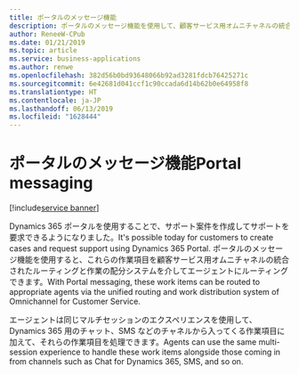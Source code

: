 ```yaml
---
title: ポータルのメッセージ機能
description: ポータルのメッセージ機能を使用して、顧客サービス用オムニチャネルの統合されたルーティングと作業の配分システムを介して作業項目を適切なエージェントにルーティングします。
author: ReneeW-CPub
ms.date: 01/21/2019
ms.topic: article
ms.service: business-applications
ms.author: renwe
ms.openlocfilehash: 382d56b0bd93648066b92ad3281fdcb76425271c
ms.sourcegitcommit: 6e42681d041ccf1c90ccada6d14b62b0e64958f8
ms.translationtype: HT
ms.contentlocale: ja-JP
ms.lasthandoff: 06/13/2019
ms.locfileid: "1628444"
---
```

#  <a name="portal-messaging"></a><span data-ttu-id="812bc-103">ポータルのメッセージ機能</span><span class="sxs-lookup"><span data-stu-id="812bc-103">Portal messaging</span></span> 
[!include[service banner](../../includes/service.md)]

<span data-ttu-id="812bc-104">Dynamics 365 ポータルを使用することで、サポート案件を作成してサポートを要求できるようになりました。</span><span class="sxs-lookup"><span data-stu-id="812bc-104">It's possible today for customers to create cases and request support using Dynamics 365 Portal.</span></span> <span data-ttu-id="812bc-105">ポータルのメッセージ機能を使用すると、これらの作業項目を顧客サービス用オムニチャネルの統合されたルーティングと作業の配分システムを介してエージェントにルーティングできます。</span><span class="sxs-lookup"><span data-stu-id="812bc-105">With Portal messaging, these work items can be routed to appropriate agents via the unified routing and work distribution system of Omnichannel for Customer Service.</span></span>

<span data-ttu-id="812bc-106">エージェントは同じマルチセッションのエクスペリエンスを使用して、Dynamics 365 用のチャット、SMS などのチャネルから入ってくる作業項目に加えて、それらの作業項目を処理できます。</span><span class="sxs-lookup"><span data-stu-id="812bc-106">Agents can use the same multi-session experience to handle these work items alongside those coming in from channels such as Chat for Dynamics 365, SMS, and so on.</span></span>
